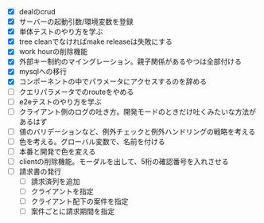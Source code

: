 - [x] dealのcrud
- [x] サーバーの起動引数/環境変数を登録
- [x] 単体テストのやり方を学ぶ
- [x] tree cleanでなければmake releaseは失敗にする
- [x] work hourの削除機能
- [x] 外部キー制約のマイングレーション。親子関係があるやつは全部付ける
- [x] mysqlへの移行
- [x] コンポーネントの中でパラメータにアクセスするのを辞める
- [ ] クエリパラメータでのrouteをやめる
- [ ] e2eテストのやり方を学ぶ
- [ ] クライアント側のログの吐き方。開発モードのときだけ吐くみたいな方法があるはず
- [ ] 値のバリデーションなど、例外チェックと例外ハンドリングの戦略を考える
- [ ] 色を考える。グローバル変数で、名前を付ける
- [ ] 本番と開発で色を変える
- [ ] clientの削除機能。モーダルを出して、5桁の確認番号を入れさせる
- [ ] 請求書の発行
  - [ ] 請求済列を追加
  - [ ] クライアントを指定
  - [ ] クライアント配下の案件を指定
  - [ ] 案件ごとに請求期間を指定
